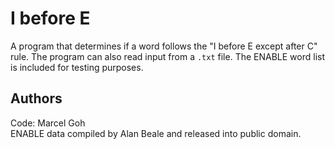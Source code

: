 # I before E

A program that determines if a word follows the "I before E except after C" rule. The program can also read input from a `.txt` file. The ENABLE word list is included for testing purposes.

## Authors
Code: Marcel Goh  
ENABLE data compiled by Alan Beale and released into public domain.
